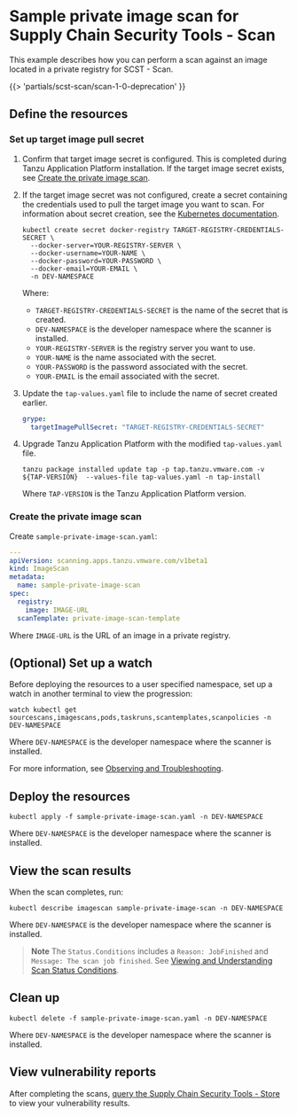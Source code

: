 # Sample private image scan for Supply Chain Security Tools - Scan

This example describes how you can perform a scan against an image located in a private registry for
SCST - Scan.

{{> 'partials/scst-scan/scan-1-0-deprecation' }}

## <a id="define-resources"></a>Define the resources

### <a id="set-up-target-secret"></a> Set up target image pull secret

1. Confirm that target image secret is configured. This is completed during Tanzu Application
   Platform installation. If the target image secret exists, see [Create the private image scan](./private-image.hbs.md#create-the-private-image-scan).

1. If the target image secret was not configured, create a secret containing the credentials used to
   pull the target image you want to scan. For information about secret creation, see the
   [Kubernetes documentation](https://kubernetes.io/docs/tasks/configure-pod-container/pull-image-private-registry/#create-a-secret-by-providing-credentials-on-the-command-line).

   ```console
   kubectl create secret docker-registry TARGET-REGISTRY-CREDENTIALS-SECRET \
     --docker-server=YOUR-REGISTRY-SERVER \
     --docker-username=YOUR-NAME \
     --docker-password=YOUR-PASSWORD \
     --docker-email=YOUR-EMAIL \
     -n DEV-NAMESPACE
   ```

   Where:

   - `TARGET-REGISTRY-CREDENTIALS-SECRET` is the name of the secret that is created.
   - `DEV-NAMESPACE` is the developer namespace where the scanner is installed.
   - `YOUR-REGISTRY-SERVER` is the registry server you want to use.
   - `YOUR-NAME` is the name associated with the secret.
   - `YOUR-PASSWORD` is the password associated with the secret.
   - `YOUR-EMAIL` is the email associated with the secret.

1. Update the `tap-values.yaml` file to include the name of secret created earlier.

    ```yaml
    grype:
      targetImagePullSecret: "TARGET-REGISTRY-CREDENTIALS-SECRET"
    ```

1. Upgrade Tanzu Application Platform with the modified `tap-values.yaml` file.

   ```console
   tanzu package installed update tap -p tap.tanzu.vmware.com -v ${TAP-VERSION}  --values-file tap-values.yaml -n tap-install
   ```

   Where `TAP-VERSION` is the Tanzu Application Platform version.

### <a id="create-private-image-scan"></a>Create the private image scan

Create `sample-private-image-scan.yaml`:

```yaml
---
apiVersion: scanning.apps.tanzu.vmware.com/v1beta1
kind: ImageScan
metadata:
  name: sample-private-image-scan
spec:
  registry:
    image: IMAGE-URL
  scanTemplate: private-image-scan-template
```

Where `IMAGE-URL` is the URL of an image in a private registry.

## <a id="set-up-watch"></a>(Optional) Set up a watch

Before deploying the resources to a user specified namespace, set up a watch in another terminal to view the progression:

```console
watch kubectl get sourcescans,imagescans,pods,taskruns,scantemplates,scanpolicies -n DEV-NAMESPACE
```

Where `DEV-NAMESPACE` is the developer namespace where the scanner is installed.

For more information, see [Observing and Troubleshooting](../observing.md).

## <a id="deploy-resources"></a>Deploy the resources

```console
kubectl apply -f sample-private-image-scan.yaml -n DEV-NAMESPACE
```

Where `DEV-NAMESPACE` is the developer namespace where the scanner is installed.

## <a id="view-scan-results"></a>View the scan results

When the scan completes, run:

```console
kubectl describe imagescan sample-private-image-scan -n DEV-NAMESPACE
```

Where `DEV-NAMESPACE` is the developer namespace where the scanner is installed.

> **Note** The `Status.Conditions` includes a `Reason: JobFinished` and
> `Message: The scan job finished`. See [Viewing and Understanding Scan Status Conditions](../results.md).

## <a id="clean-up"></a>Clean up

```console
kubectl delete -f sample-private-image-scan.yaml -n DEV-NAMESPACE
```

Where `DEV-NAMESPACE` is the developer namespace where the scanner is installed.

## <a id="view-vuln-reports"></a>View vulnerability reports

After completing the scans, [query the Supply Chain Security Tools - Store](../../cli-plugins/insight/query-data.md) to view your vulnerability results.

